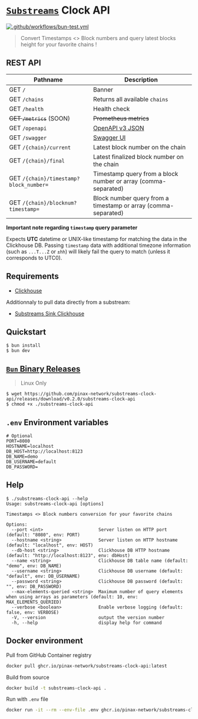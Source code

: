 # [`Substreams`](https://substreams.streamingfast.io/) Clock API

[![.github/workflows/bun-test.yml](https://github.com/pinax-network/substreams-clock-api/actions/workflows/bun-test.yml/badge.svg)](https://github.com/pinax-network/substreams-clock-api/actions/workflows/bun-test.yml)

> Convert Timestamps <> Block numbers and query latest blocks height for your favorite chains !

## REST API

| Pathname                                  | Description           |
|-------------------------------------------|-----------------------|
| GET `/`                                   | Banner
| GET `/chains`                             | Returns all available `chains`
| GET `/health`                             | Health check
| ~~GET `/metrics`~~ (SOON)                 | ~~Prometheus metrics~~
| GET `/openapi`                            | [OpenAPI v3 JSON](https://spec.openapis.org/oas/v3.0.0)
| GET `/swagger`                            | [Swagger UI](https://swagger.io/resources/open-api/)
| GET `/{chain}/current`                   | Latest block number on the chain
| GET `/{chain}/final`                      | Latest finalized block number on the chain
| GET `/{chain}/timestamp?block_number=`    | Timestamp query from a block number or array (comma-separated)
| GET `/{chain}/blocknum?timestamp=`        | Block number query from a timestamp or array (comma-separated)

**Important note regarding `timestamp` query parameter**

Expects **UTC** datetime or UNIX-like timestamp for matching the data in the Clickhouse DB. Passing `timestamp` data with additional timezone information (such as `...T...Z` or `±hh`) will likely fail the query to match (unless it corresponds to UTC0).


## Requirements

- [Clickhouse](clickhouse.com/)

Additionnaly to pull data directly from a substream:
- [Substreams Sink Clickhouse](https://github.com/pinax-network/substreams-sink-clickhouse/)

## Quickstart

```console
$ bun install
$ bun dev
```

## [`Bun` Binary Releases](https://github.com/pinax-network/substreams-sink-websockets/releases)

> Linux Only

```console
$ wget https://github.com/pinax-network/substreams-clock-api/releases/download/v0.2.0/substreams-clock-api
$ chmod +x ./substreams-clock-api
```

## `.env` Environment variables

```env
# Optional
PORT=8080
HOSTNAME=localhost
DB_HOST=http://localhost:8123
DB_NAME=demo
DB_USERNAME=default
DB_PASSWORD=
```

## Help

```console
$ ./substreams-clock-api --help
Usage: substreams-clock-api [options]

Timestamps <> Block numbers conversion for your favorite chains

Options:
  --port <int>                     Server listen on HTTP port (default: "8080", env: PORT)
  --hostname <string>              Server listen on HTTP hostname (default: "localhost", env: HOST)
  --db-host <string>               Clickhouse DB HTTP hostname (default: "http://localhost:8123", env: dbHost)
  --name <string>                  Clickhouse DB table name (default: "demo", env: DB_NAME)
  --username <string>              Clickhouse DB username (default: "default", env: DB_USERNAME)
  --password <string>              Clickhouse DB password (default: "", env: DB_PASSWORD)
  --max-elements-queried <string>  Maximum number of query elements when using arrays as parameters (default: 10, env: MAX_ELEMENTS_QUERIED)
  --verbose <boolean>              Enable verbose logging (default: false, env: VERBOSE)
  -V, --version                    output the version number
  -h, --help                       display help for command
```

## Docker environment

Pull from GitHub Container registry
```bash
docker pull ghcr.io/pinax-network/substreams-clock-api:latest
```

Build from source
```bash
docker build -t substreams-clock-api .
```

Run with `.env` file
```bash
docker run -it --rm --env-file .env ghcr.io/pinax-network/substreams-clock-api
```
